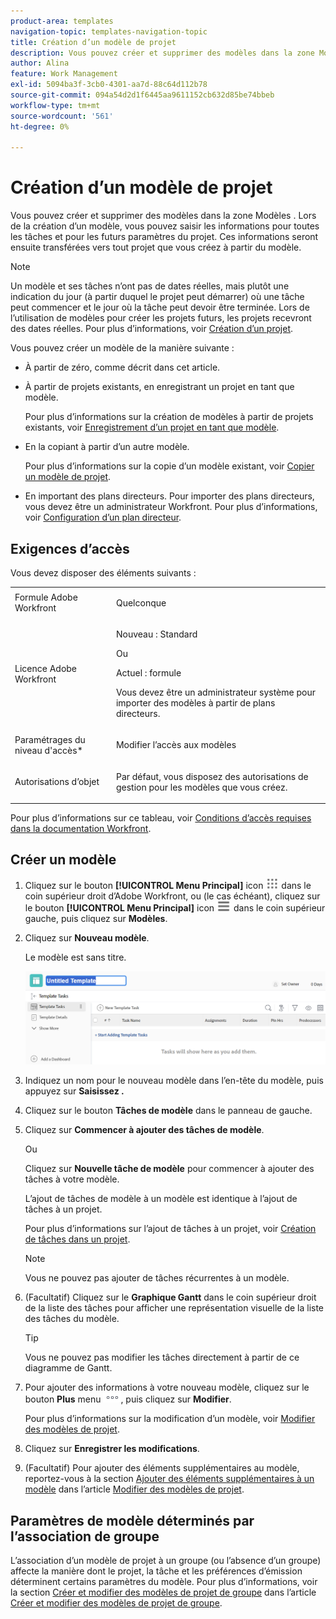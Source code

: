 ```yaml
---
product-area: templates
navigation-topic: templates-navigation-topic
title: Création d’un modèle de projet
description: Vous pouvez créer et supprimer des modèles dans la zone Modèles . Lors de la création d’un modèle, vous pouvez saisir les informations pour toutes les tâches et pour les futurs paramètres du projet. Ces informations seront ensuite transférées vers tout projet que vous créez à partir du modèle.
author: Alina
feature: Work Management
exl-id: 5094ba3f-3cb0-4301-aa7d-88c64d112b78
source-git-commit: 094a54d2d1f6445aa9611152cb632d85be74bbeb
workflow-type: tm+mt
source-wordcount: '561'
ht-degree: 0%

---
```


# Création d’un modèle de projet

<!-- Audited: 1/2024 -->

Vous pouvez créer et supprimer des modèles dans la zone Modèles . Lors de la création d’un modèle, vous pouvez saisir les informations pour toutes les tâches et pour les futurs paramètres du projet. Ces informations seront ensuite transférées vers tout projet que vous créez à partir du modèle.

>[!NOTE]
>
>Un modèle et ses tâches n’ont pas de dates réelles, mais plutôt une indication du jour (à partir duquel le projet peut démarrer) où une tâche peut commencer et le jour où la tâche peut devoir être terminée. Lors de l’utilisation de modèles pour créer les projets futurs, les projets recevront des dates réelles. Pour plus d’informations, voir [Création d’un projet](../create-projects/create-project.md).


Vous pouvez créer un modèle de la manière suivante :

* À partir de zéro, comme décrit dans cet article.
* À partir de projets existants, en enregistrant un projet en tant que modèle.

  Pour plus d’informations sur la création de modèles à partir de projets existants, voir [Enregistrement d’un projet en tant que modèle](../../../manage-work/projects/manage-projects/save-project-as-template.md).

* En la copiant à partir d’un autre modèle.

  Pour plus d’informations sur la copie d’un modèle existant, voir [Copier un modèle de projet](../../../manage-work/projects/create-and-manage-templates/copy-template.md).

* En important des plans directeurs. Pour importer des plans directeurs, vous devez être un administrateur Workfront. Pour plus d’informations, voir [Configuration d’un plan directeur](../../../administration-and-setup/blueprints/configure-template-package.md).

## Exigences d’accès

Vous devez disposer des éléments suivants :

<table style="table-layout:auto"> 
 <col> 
 <col> 
 <tbody> 
  <tr> 
   <td role="rowheader">Formule Adobe Workfront</td> 
   <td> <p>Quelconque</p> </td> 
  </tr> 
  <tr> 
   <td role="rowheader">Licence Adobe Workfront</td> 
   <td> <p>Nouveau : Standard </p><p>Ou </p><p>Actuel : formule </p> <p data-mc-conditions="QuicksilverOrClassic.Quicksilver">Vous devez être un administrateur système pour importer des modèles à partir de plans directeurs.</p> </td> 
  </tr> 
  <tr> 
   <td role="rowheader">Paramétrages du niveau d'accès*</td> 
   <td> <p>Modifier l’accès aux modèles</p> </td> 
  </tr> 
  <tr> 
   <td role="rowheader">Autorisations d’objet</td> 
   <td> <p>Par défaut, vous disposez des autorisations de gestion pour les modèles que vous créez.</p>  </td> 
  </tr> 
 </tbody> 
</table>

Pour plus d’informations sur ce tableau, voir [Conditions d’accès requises dans la documentation Workfront](/help/quicksilver/administration-and-setup/add-users/access-levels-and-object-permissions/access-level-requirements-in-documentation.md).

## Créer un modèle

1. Cliquez sur le bouton **[!UICONTROL Menu Principal]** icon ![Menu Principal](/help/_includes/assets/main-menu-icon.png) dans le coin supérieur droit d’Adobe Workfront, ou (le cas échéant), cliquez sur le bouton **[!UICONTROL Menu Principal]** icon ![Menu Principal](/help/_includes/assets/main-menu-icon-left-nav.png) dans le coin supérieur gauche, puis cliquez sur **Modèles**.

1. Cliquez sur **Nouveau modèle**.

   Le modèle est sans titre.

   ![Nouveau modèle](assets/create-template-nwe-2022-350x102.png)

1. Indiquez un nom pour le nouveau modèle dans l’en-tête du modèle, puis appuyez sur **Saisissez .**
1. Cliquez sur le bouton **Tâches de modèle** dans le panneau de gauche.
1. Cliquez sur **Commencer à ajouter des tâches de modèle**.

   Ou

   Cliquez sur **Nouvelle tâche de modèle** pour commencer à ajouter des tâches à votre modèle.

   L’ajout de tâches de modèle à un modèle est identique à l’ajout de tâches à un projet.

   Pour plus d’informations sur l’ajout de tâches à un projet, voir [Création de tâches dans un projet](../../../manage-work/tasks/create-tasks/create-tasks-in-project.md).

   >[!NOTE]
   >
   >Vous ne pouvez pas ajouter de tâches récurrentes à un modèle.

1. (Facultatif) Cliquez sur le **Graphique Gantt** dans le coin supérieur droit de la liste des tâches pour afficher une représentation visuelle de la liste des tâches du modèle.

   >[!TIP]
   >
   >Vous ne pouvez pas modifier les tâches directement à partir de ce diagramme de Gantt.

1. Pour ajouter des informations à votre nouveau modèle, cliquez sur le bouton **Plus** menu ![](assets/more-icon.png), puis cliquez sur **Modifier**.

   Pour plus d’informations sur la modification d’un modèle, voir [Modifier des modèles de projet](../../../manage-work/projects/create-and-manage-templates/edit-templates.md).

1. Cliquez sur **Enregistrer les modifications**.
1. (Facultatif) Pour ajouter des éléments supplémentaires au modèle, reportez-vous à la section [Ajouter des éléments supplémentaires à un modèle](../../../manage-work/projects/create-and-manage-templates/edit-templates.md#add-additional-items-to-a-template) dans l’article [Modifier des modèles de projet](../../../manage-work/projects/create-and-manage-templates/edit-templates.md).

## Paramètres de modèle déterminés par l’association de groupe

L’association d’un modèle de projet à un groupe (ou l’absence d’un groupe) affecte la manière dont le projet, la tâche et les préférences d’émission déterminent certains paramètres du modèle. Pour plus d’informations, voir la section [Créer et modifier des modèles de projet de groupe](../../../administration-and-setup/manage-groups/work-with-group-objects/create-and-modify-a-groups-templates.md#create-and-modify-a-groups-project-templates) dans l’article [Créer et modifier des modèles de projet de groupe](../../../administration-and-setup/manage-groups/work-with-group-objects/create-and-modify-a-groups-templates.md).
